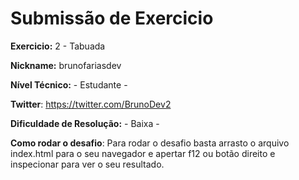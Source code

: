 # Submissão de Exercicio

**Exercicio:** 2 - Tabuada 

**Nickname:** brunofariasdev

**Nível Técnico:** - Estudante -

**Twitter**: https://twitter.com/BrunoDev2

**Dificuldade de Resolução:** - Baixa -

**Como rodar o desafio**: 
Para rodar o desafio basta arrasto o arquivo index.html 
para o seu navegador e apertar f12 ou botão direito e inspecionar para ver o seu resultado.